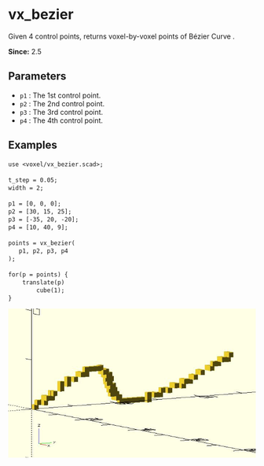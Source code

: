 # vx_bezier

Given 4 control points, returns voxel-by-voxel points of Bézier Curve .

**Since:** 2.5

## Parameters

- `p1` : The 1st control point.
- `p2` : The 2nd control point.
- `p3` : The 3rd control point.
- `p4` : The 4th control point.

## Examples

	use <voxel/vx_bezier.scad>;

	t_step = 0.05;
	width = 2;
	
	p1 = [0, 0, 0];
	p2 = [30, 15, 25];
	p3 = [-35, 20, -20];
	p4 = [10, 40, 9];
	
	points = vx_bezier( 
	   p1, p2, p3, p4
	);
	
	for(p = points) {
		translate(p)
		    cube(1);
	}     

![vx_bezier](images/lib2x-vx_bezier-1.JPG)
